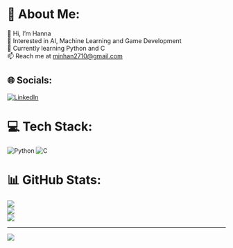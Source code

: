 # 💫 About Me:
👋 Hi, I’m Hanna<br>👀 Interested in AI, Machine Learning and Game Development<br>🌱 Currently learning Python and C<br>📫 Reach me at minhan2710@gmail.com


## 🌐 Socials:
[![LinkedIn](https://img.shields.io/badge/LinkedIn-%230077B5.svg?logo=linkedin&logoColor=white)](https://linkedin.com/in/https://www.linkedin.com/in/hanna271/) 

# 💻 Tech Stack:
![Python](https://img.shields.io/badge/python-3670A0?style=for-the-badge&logo=python&logoColor=ffdd54) ![C](https://img.shields.io/badge/c-%2300599C.svg?style=for-the-badge&logo=c&logoColor=white)
# 📊 GitHub Stats:
![](https://github-readme-stats.vercel.app/api?username=hanna271&theme=nightowl&hide_border=false&include_all_commits=true&count_private=true)<br/>
![](https://github-readme-streak-stats.herokuapp.com/?user=hanna271&theme=nightowl&hide_border=false)<br/>
![](https://github-readme-stats.vercel.app/api/top-langs/?username=hanna271&theme=nightowl&hide_border=false&include_all_commits=true&count_private=true&layout=compact)

---
[![](https://visitcount.itsvg.in/api?id=hanna271&icon=0&color=0)](https://visitcount.itsvg.in)

<!-- Proudly created with GPRM ( https://gprm.itsvg.in ) -->
